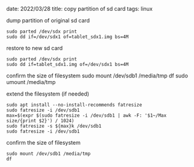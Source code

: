 date: 2022/03/28
title: copy partition of sd card
tags: linux

dump partition of original sd card

    sudo parted /dev/sdx print
    sudo dd if=/dev/sdx1 of=tablet_sdx1.img bs=4M

restore to new sd card

    sudo parted /dev/sdx print
    sudo dd if=tablet_sdx1.img of=/dev/sdx1 bs=4M

confirm the size of filesystem
    sudo mount /dev/sdb1 /media/tmp
    df
    sudo umount /media/tmp

extend the filesystem (if needed)

    sudo apt install --no-install-recommends fatresize
    sudo fatresize -i /dev/sdb1
    max=$(expr $(sudo fatresize -i /dev/sdb1 | awk -F: '$1~/Max size/{print $2}') / 1024)
    sudo fatresize -s ${max}k /dev/sdb1
    sudo fatresize -i /dev/sdb1

confirm the size of filesystem

    sudo mount /dev/sdb1 /media/tmp
    df
